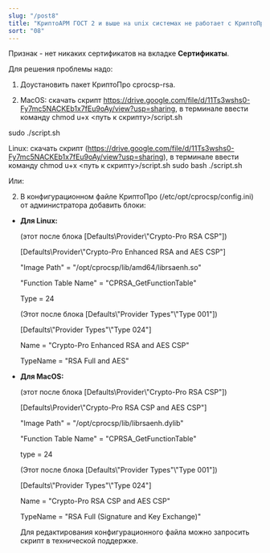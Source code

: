 ```yaml
---
slug: "/post8"
title: "КриптоАРМ ГОСТ 2 и выше на unix системах не работает с КриптоПро 4"
sort: "08"
--- 
```


Признак - нет никаких сертификатов на вкладке **Сертификаты**.

Для решения проблемы надо:

1. Доустановить пакет КриптоПро cprocsp-rsa.

2. MacOS: скачать скрипт https://drive.google.com/file/d/11Ts3wshs0-Fy7mc5NACKEb1x7fEu9oAy/view?usp=sharing,
в терминале ввести команду chmod u+x <путь к скрипту>/script.sh

sudo ./script.sh

Linux: скачать скрипт (https://drive.google.com/file/d/11Ts3wshs0-Fy7mc5NACKEb1x7fEu9oAy/view?usp=sharing),
в терминале ввести команду chmod u+x <путь к скрипту>/script.sh
sudo bash ./script.sh

Или:

2. В конфигурационном файле КриптоПро (/etc/opt/cprocsp/config.ini) от администратора добавить блоки:

-   **Для Linux:**

    (этот после блока [Defaults\\Provider\\"Crypto-Pro RSA CSP"])

    [Defaults\\Provider\\"Crypto-Pro Enhanced RSA and AES CSP"]

    "Image Path" = "/opt/cprocsp/lib/amd64/librsaenh.so"

    "Function Table Name" = "CPRSA_GetFunctionTable"

    Type = 24

    (Этот после блока [Defaults\\"Provider Types"\\"Type 001"])

    [Defaults\\"Provider Types"\\"Type 024"]

    Name = "Crypto-Pro Enhanced RSA and AES CSP"

    TypeName = "RSA Full and AES"

-   **Для MacOS:**

    (этот после блока [Defaults\\Provider\\"Crypto-Pro RSA CSP"])

    [Defaults\\Provider\\"Crypto-Pro RSA CSP and AES CSP"]

    "Image Path" = "/opt/cprocsp/lib/librsaenh.dylib"

    "Function Table Name" = "CPRSA_GetFunctionTable"

    type = 24

    (Этот после блока [Defaults\\"Provider Types"\\"Type 001"])

    [Defaults\\"Provider Types"\\"Type 024"]

    Name = "Crypto-Pro RSA CSP and AES CSP"

    TypeName = "RSA Full (Signature and Key Exchange)"

    Для редактирования конфигурационного файла можно запросить скрипт в
    технической поддержке.
